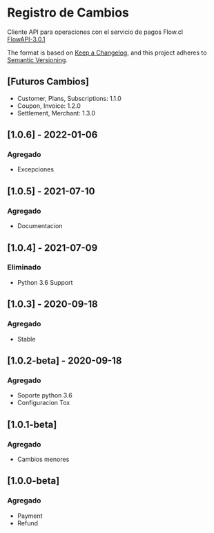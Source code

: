 # Registro de Cambios
Cliente API para operaciones con el servicio de pagos Flow.cl  
[FlowAPI-3.0.1](https://www.flow.cl/docs/api.html)
  
The format is based on [Keep a Changelog](https://keepachangelog.com/en/1.0.0/),
and this project adheres to [Semantic Versioning](https://semver.org/spec/v2.0.0.html).

## [Futuros Cambios]
- Customer, Plans, Subscriptions: 1.1.0
- Coupon, Invoice: 1.2.0
- Settlement, Merchant: 1.3.0

## [1.0.6] - 2022-01-06
### Agregado
- Excepciones

## [1.0.5] - 2021-07-10
### Agregado
- Documentacion

## [1.0.4] - 2021-07-09
### Eliminado
- Python 3.6 Support

## [1.0.3] - 2020-09-18
### Agregado
- Stable

## [1.0.2-beta] - 2020-09-18
### Agregado
- Soporte python 3.6
- Configuracion Tox

## [1.0.1-beta]
### Agregado
- Cambios menores

## [1.0.0-beta]
### Agregado
- Payment
- Refund